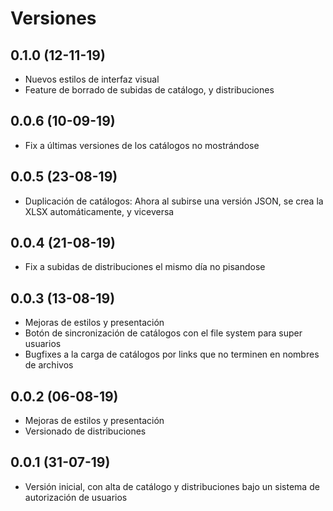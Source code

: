 Versiones
=========

0.1.0 (12-11-19)
-------------------

- Nuevos estilos de interfaz visual
- Feature de borrado de subidas de catálogo, y distribuciones

0.0.6 (10-09-19)
-------------------

* Fix a últimas versiones de los catálogos no mostrándose


0.0.5 (23-08-19)
-------------------

* Duplicación de catálogos: Ahora al subirse una versión JSON, se crea la XLSX automáticamente, y viceversa


0.0.4 (21-08-19)
-------------------

* Fix a subidas de distribuciones el mismo día no pisandose


0.0.3 (13-08-19)
-------------------

* Mejoras de estilos y presentación
* Botón de sincronización de catálogos con el file system para super usuarios
* Bugfixes a la carga de catálogos por links que no terminen en nombres de archivos


0.0.2 (06-08-19)
-------------------

* Mejoras de estilos y presentación
* Versionado de distribuciones


0.0.1 (31-07-19)
-------------------

* Versión inicial, con alta de catálogo y distribuciones bajo un sistema de autorización de usuarios
